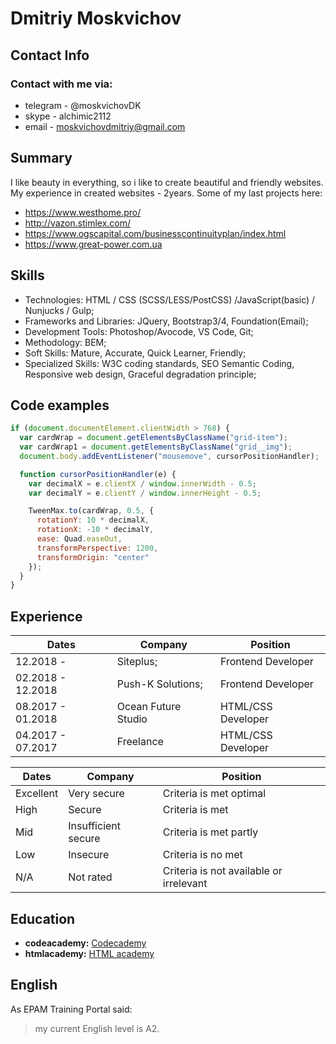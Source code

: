 
# Dmitriy Moskvichov

## Contact Info
### Contact with me via:
* telegram - @moskvichovDK
* skype - alchimic2112
* email - moskvichovdmitriy@gmail.com

## Summary
I like beauty in everything, so i like to create beautiful and friendly websites.
My experience in created websites - 2years. 
Some of my last projects here:
* https://www.westhome.pro/
* http://vazon.stimlex.com/
* https://www.ogscapital.com/businesscontinuityplan/index.html
* https://www.great-power.com.ua

## Skills
* Technologies: HTML / CSS (SCSS/LESS/PostCSS) /JavaScript(basic) / Nunjucks / Gulp;
* Frameworks and Libraries: JQuery, Bootstrap3/4, Foundation(Email);
* Development Tools: Photoshop/Avocode, VS Code, Git; 
* Methodology: BEM;
* Soft Skills: Mature, Accurate, Quick Learner, Friendly;
* Specialized Skills: W3C coding standards, SEO Semantic Coding, Responsive web design, Graceful degradation principle;

## Code examples
```javascript
if (document.documentElement.clientWidth > 768) {
  var cardWrap = document.getElementsByClassName("grid-item");
  var cardWrap1 = document.getElementsByClassName("grid__img");
  document.body.addEventListener("mousemove", cursorPositionHandler);

  function cursorPositionHandler(e) {
    var decimalX = e.clientX / window.innerWidth - 0.5;
    var decimalY = e.clientY / window.innerHeight - 0.5;

    TweenMax.to(cardWrap, 0.5, {
      rotationY: 10 * decimalX,
      rotationX: -10 * decimalY,
      ease: Quad.easeOut,
      transformPerspective: 1200,
      transformOrigin: "center"
    });
  }
}
```

## Experience

| Dates               | Company             | Position                                |
|---------------------|---------------------|-----------------------------------------|
| 12.2018 -           | Siteplus;           | Frontend Developer                      |
| 02.2018 - 12.2018   | Push-K Solutions;   | Frontend Developer                      |
| 08.2017 - 01.2018   | Ocean Future Studio | HTML/CSS Developer                      |
| 04.2017 - 07.2017   | Freelance           | HTML/CSS Developer                      |



| Dates     | Company             | Position                                |
|-----------|---------------------|-----------------------------------------|
| Excellent | Very secure         | Criteria is met optimal                 |
| High      | Secure              | Criteria is met                         |
| Mid       | Insufficient secure | Criteria is met partly                  |
| Low       | Insecure            | Criteria is no met                      |
| N/A       | Not rated           | Criteria is not available or irrelevant |

##  Education
* **codeacademy:** <a href="https://www.codecademy.com/users/alchimic/achievements" target="_blank">Codecademy</a>
* **htmlacademy:** <a href="https://htmlacademy.ru/profile/id111187" target="_blank">HTML academy</a>

## English
As EPAM Training Portal said: 
> my current English level is A2. 